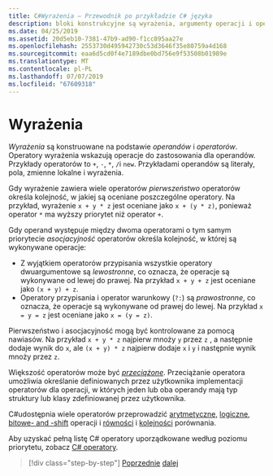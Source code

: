 ```yaml
---
title: C#Wyrażenia — Przewodnik po przykładzie C# języka
description: bloki konstrukcyjne są wyrażenia, argumenty operacji i operatory C# języka
ms.date: 04/25/2019
ms.assetid: 20d5eb10-7381-47b9-ad90-f1cc895aa27e
ms.openlocfilehash: 2553730d495942730c53d3646f35e80759a4d168
ms.sourcegitcommit: eaa6d5cd0f4e7189dbe0bd756e9f53508b01989e
ms.translationtype: MT
ms.contentlocale: pl-PL
ms.lasthandoff: 07/07/2019
ms.locfileid: "67609318"
---
```

# <a name="expressions"></a>Wyrażenia

*Wyrażenia* są konstruowane na podstawie *operandów* i *operatorów*. Operatory wyrażenia wskazują operacje do zastosowania dla operandów. Przykłady operatorów to `+`, `-`, `*`, `/`i `new`. Przykładami operandów są literały, pola, zmienne lokalne i wyrażenia.

Gdy wyrażenie zawiera wiele operatorów *pierwszeństwo* operatorów określa kolejność, w jakiej są oceniane poszczególne operatory. Na przykład, wyrażenie `x + y * z` jest oceniane jako `x + (y * z)`, ponieważ operator `*` ma wyższy priorytet niż operator `+`.

Gdy operand występuje między dwoma operatorami o tym samym priorytecie *asocjacyjność* operatorów określa kolejność, w której są wykonywane operacje:

* Z wyjątkiem operatorów przypisania wszystkie operatory dwuargumentowe są *lewostronne*, co oznacza, że operacje są wykonywane od lewej do prawej. Na przykład `x + y + z` jest oceniane jako `(x + y) + z`.
* Operatory przypisania i operator warunkowy (`?:`) są *prawostronne*, co oznacza, że operacje są wykonywane od prawej do lewej. Na przykład `x = y = z` jest oceniane jako `x = (y = z)`.

Pierwszeństwo i asocjacyjność mogą być kontrolowane za pomocą nawiasów. Na przykład `x + y * z` najpierw mnoży `y` przez `z` , a następnie dodaje wynik do `x`, ale `(x + y) * z` najpierw dodaje `x` i `y` i następnie wynik mnoży przez `z`.

Większość operatorów może być [ *przeciążone*](../language-reference/operators/operator-overloading.md). Przeciążanie operatora umożliwia określanie definiowanych przez użytkownika implementacji operatorów dla operacji, w których jeden lub oba operandy mają typ struktury lub klasy zdefiniowanej przez użytkownika.

C#udostępnia wiele operatorów przeprowadzić [arytmetyczne](../language-reference/operators/arithmetic-operators.md), [logiczne](../language-reference/operators/boolean-logical-operators.md), [bitowe- and -shift](../language-reference/operators/bitwise-and-shift-operators.md) operacji i [równości](../language-reference/operators/equality-operators.md) i [kolejności](../language-reference/operators/comparison-operators.md) porównania.

Aby uzyskać pełną listę C# operatory uporządkowane według poziomu priorytetu, zobacz [ C# operatory](../language-reference/operators/index.md).

> [!div class="step-by-step"]
> [Poprzednie](types-and-variables.md)
> [dalej](statements.md)
